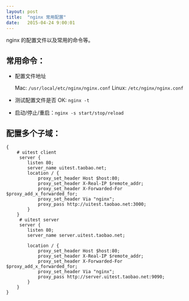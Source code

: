 ```yaml
---
layout: post
title:  "nginx 常用配置"
date:   2015-04-24 9:00:01
---
```


nginx 的配置文件以及常用的命令等。

<!-- more -->

## 常用命令：

- 配置文件地址

    Mac: `/usr/local/etc/nginx/nginx.conf`
    Linux: `/etc/nginx/nginx.conf`

- 测试配置文件是否 OK: `nginx -t`
- 启动/停止/重启：`nginx -s start/stop/reload`

## 配置多个子域：

```
{
    # uitest client
     server {
        listen 80;
        server_name uitest.taobao.net;
        location / {
            proxy_set_header Host $host:80;
            proxy_set_header X-Real-IP $remote_addr;
            proxy_set_header X-Forwarded-For $proxy_add_x_forwarded_for;
            proxy_set_header Via "nginx";
            proxy_pass http://uitest.taobao.net:3000;
        }
    }
     # uitest server
     server {
        listen 80;
        server_name server.uitest.taobao.net;

        location / {
            proxy_set_header Host $host:80;
            proxy_set_header X-Real-IP $remote_addr;
            proxy_set_header X-Forwarded-For $proxy_add_x_forwarded_for;
            proxy_set_header Via "nginx";
            proxy_pass http://server.uitest.taobao.net:9090;
        }
    }
}
```


